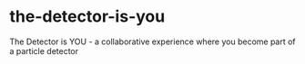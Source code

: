 # the-detector-is-you
The Detector is YOU - a collaborative experience where you become part of a particle detector

